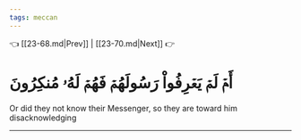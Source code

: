 ```yaml
---
tags: meccan
---
```


👈 [[23-68.md|Prev]] | [[23-70.md|Next]] 👉

# أَمۡ لَمۡ يَعۡرِفُواْ رَسُولَهُمۡ فَهُمۡ لَهُۥ مُنكِرُونَ

Or did they not know their Messenger, so they are toward him disacknowledging

---

